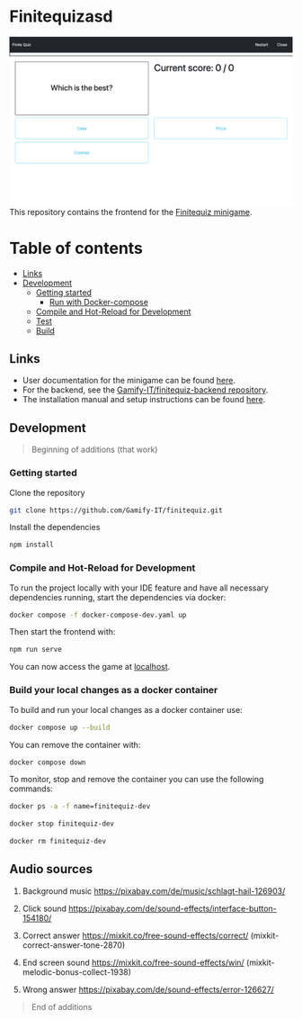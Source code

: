 # Finitequizasd

![game screenshot](https://raw.githubusercontent.com/Gamify-IT/docs/main/user-manuals/minigames/assets/finitequiz-game.webp)
This repository contains the frontend for the [Finitequiz minigame](https://gamifyit-docs.readthedocs.io/en/latest/user-manuals/minigames/finitequiz.html).

# Table of contents

<!-- TOC -->
* [Links](#links)
* [Development](#development)
  * [Getting started](#getting-started)
    * [Run with Docker-compose](#run-with-docker-compose)
  * [Compile and Hot-Reload for Development](#compile-and-hot-reload-for-development)
  * [Test](#test)
  * [Build](#build)
<!-- TOC -->

## Links

- User documentation for the minigame can be found [here](https://gamifyit-docs.readthedocs.io/en/latest/user-manuals/minigames/finitequiz.html).
- For the backend, see the [Gamify-IT/finitequiz-backend repository](https://github.com/Gamify-IT/finitequiz-backend).
- The installation manual and setup instructions can be found [here](https://gamifyit-docs.readthedocs.io/en/latest/install-manuals/index.html).

## Development
> Beginning of additions (that work)
### Getting started

Clone the repository
```sh
git clone https://github.com/Gamify-IT/finitequiz.git
```

Install the dependencies
```sh
npm install
```

### Compile and Hot-Reload for Development
To run the project locally with your IDE feature and have all necessary dependencies running,
start the dependencies via docker:
```sh
docker compose -f docker-compose-dev.yaml up
```
Then start the frontend with:
```sh
npm run serve
```
You can now access the game at [localhost](http://localhost).

### Build your local changes as a docker container
To build and run your local changes as a docker container use:
```sh
docker compose up --build
```
You can remove the container with:

```sh
docker compose down
```


To monitor, stop and remove the container you can use the following commands:
```sh
docker ps -a -f name=finitequiz-dev
```
```sh
docker stop finitequiz-dev
```
```sh
docker rm finitequiz-dev
```

## Audio sources 

1.	Background music
https://pixabay.com/de/music/schlagt-hail-126903/

2.	Click sound
https://pixabay.com/de/sound-effects/interface-button-154180/

3.	Correct answer 
https://mixkit.co/free-sound-effects/correct/   (mixkit-correct-answer-tone-2870)

4.	End screen sound
https://mixkit.co/free-sound-effects/win/   (mixkit-melodic-bonus-collect-1938)

5.	Wrong answer 
https://pixabay.com/de/sound-effects/error-126627/

> End of additions

